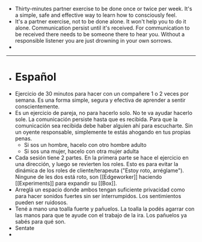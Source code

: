 - Thirty-minutes partner exercise to be done once or twice per week. It's a simple, safe and effective way to learn how to consciously feel.
- It's a partner exercise, not to be done alone. It won't help you to do it alone. Communication persist until it's received. For communication to be received there needs to be someone there to hear you. Without a responsible listener you are just drowning in your own sorrows.
-
- ----
- # Español
- Ejercicio de 30 minutos para hacer con un compañere 1 o 2 veces por semana. Es una forma simple, segura y efectiva de aprender a sentir conscientemente.
- Es un ejercicio de pareja, no para hacerlo solo. No te va ayudar hacerlo sole. La comunicación persiste hasta que es recibida. Para que la comunicación sea recibida debe haber alguien ahí para escucharte. Sin un oyente responsable, simplemente te estás ahogando en tus propias penas.
	- Si sos un hombre, hacelo con otro hombre adulto
	- Si sos una mujer, hacelo con otra mujer adulta
- Cada sesión tiene 2 partes. En la primera parte se hace el ejercicio en una dirección, y luego se revierten los roles. Esto es para evitar la dinámica de los roles de cliente/terapeuta ("Estoy roto, arréglame"). Ningune de les dos está roto, son [[Edgeworker]] haciendo [[Experiments]] para expandir su [[Box]].
- Arreglá un espacio donde ambos tengan suficiente privacidad como para hacer sonidos fuertes sin ser interrumpidos. Los sentimientos pueden ser ruidosos.
- Tené a mano una toalla fuerte y pañuelos. La toalla la podés agarrar con las manos para que te ayude con el trabajo de la ira. Los pañuelos ya sabés para qué son.
- Sentate
-